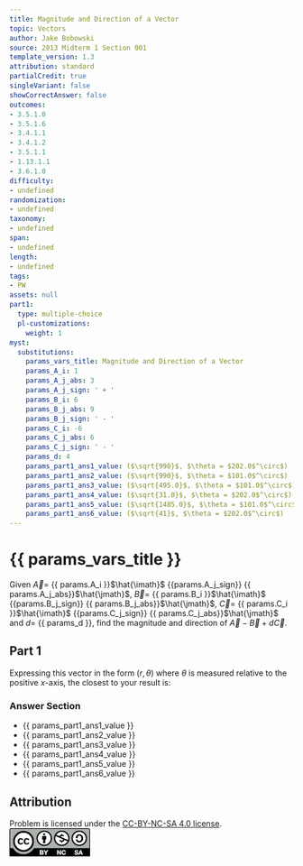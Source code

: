 ```yaml
---
title: Magnitude and Direction of a Vector
topic: Vectors
author: Jake Bobowski
source: 2013 Midterm 1 Section 001
template_version: 1.3
attribution: standard
partialCredit: true
singleVariant: false
showCorrectAnswer: false
outcomes:
- 3.5.1.0
- 3.5.1.6
- 3.4.1.1
- 3.4.1.2
- 3.5.1.1
- 1.13.1.1
- 3.6.1.0
difficulty:
- undefined
randomization:
- undefined
taxonomy:
- undefined
span:
- undefined
length:
- undefined
tags:
- PW
assets: null
part1:
  type: multiple-choice
  pl-customizations:
    weight: 1
myst:
  substitutions:
    params_vars_title: Magnitude and Direction of a Vector
    params_A_i: 1
    params_A_j_abs: 3
    params_A_j_sign: ' + '
    params_B_i: 6
    params_B_j_abs: 9
    params_B_j_sign: ' - '
    params_C_i: -6
    params_C_j_abs: 6
    params_C_j_sign: ' - '
    params_d: 4
    params_part1_ans1_value: ($\sqrt{990}$, $\theta = $202.0$^\circ$)
    params_part1_ans2_value: ($\sqrt{990}$, $\theta = $101.0$^\circ$)
    params_part1_ans3_value: ($\sqrt{495.0}$, $\theta = $101.0$^\circ$)
    params_part1_ans4_value: ($\sqrt{31.0}$, $\theta = $202.0$^\circ$)
    params_part1_ans5_value: ($\sqrt{1485.0}$, $\theta = $101.0$^\circ$)
    params_part1_ans6_value: ($\sqrt{41}$, $\theta = $202.0$^\circ$)
---
```

# {{ params_vars_title }}
Given $\vec{A} =$ {{ params.A_i }}$\hat{\imath}$ {{params.A_j_sign}} {{ params.A_j_abs}}$\hat{\jmath}$, $\vec{B} =$ {{ params.B_i }}$\hat{\imath}$ {{params.B_j_sign}} {{ params.B_j_abs}}$\hat{\jmath}$, $\vec{C} =$ {{ params.C_i }}$\hat{\imath}$ {{params.C_j_sign}} {{ params.C_j_abs}}$\hat{\jmath}$ and $d=$ {{ params_d }}, find the magnitude and direction of $\vec{A}-\vec{B}+d\vec{C}$.

## Part 1

Expressing this vector in the form $(r,\theta)$ where $\theta$ is measured relative to the positive $x$-axis, the closest to your result is:

### Answer Section

- {{ params_part1_ans1_value }}
- {{ params_part1_ans2_value }}
- {{ params_part1_ans3_value }}
- {{ params_part1_ans4_value }}
- {{ params_part1_ans5_value }}
- {{ params_part1_ans6_value }}

## Attribution

Problem is licensed under the [CC-BY-NC-SA 4.0 license](https://creativecommons.org/licenses/by-nc-sa/4.0/).<br> ![The Creative Commons 4.0 license requiring attribution-BY, non-commercial-NC, and share-alike-SA license.](https://raw.githubusercontent.com/firasm/bits/master/by-nc-sa.png)